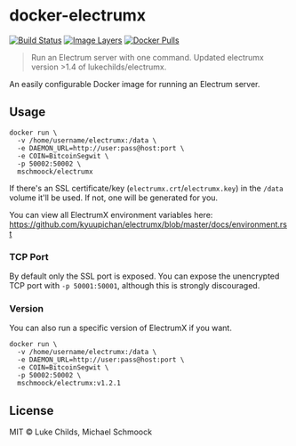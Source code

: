 
# docker-electrumx

[![Build Status](https://travis-ci.org/m-schmoock/docker-electrumx.svg?branch=master)](https://travis-ci.org/m-schmoock/docker-electrumx)
[![Image Layers](https://images.microbadger.com/badges/image/mschmoock/electrumx:latest.svg)](https://microbadger.com/images/mschmoock/electrumx:latest)
[![Docker Pulls](https://img.shields.io/docker/pulls/mschmoock/electrumx.svg)](https://hub.docker.com/r/mschmoock/electrumx/)

> Run an Electrum server with one command. Updated electrumx version >1.4 of lukechilds/electrumx.


An easily configurable Docker image for running an Electrum server.

## Usage

```
docker run \
  -v /home/username/electrumx:/data \
  -e DAEMON_URL=http://user:pass@host:port \
  -e COIN=BitcoinSegwit \
  -p 50002:50002 \
  mschmoock/electrumx
```

If there's an SSL certificate/key (`electrumx.crt`/`electrumx.key`) in the `/data` volume it'll be used. If not, one will be generated for you.

You can view all ElectrumX environment variables here: https://github.com/kyuupichan/electrumx/blob/master/docs/environment.rst

### TCP Port

By default only the SSL port is exposed. You can expose the unencrypted TCP port with `-p 50001:50001`, although this is strongly discouraged.

### Version

You can also run a specific version of ElectrumX if you want.

```
docker run \
  -v /home/username/electrumx:/data \
  -e DAEMON_URL=http://user:pass@host:port \
  -e COIN=BitcoinSegwit \
  -p 50002:50002 \
  mschmoock/electrumx:v1.2.1
```

## License

MIT © Luke Childs, Michael Schmoock
